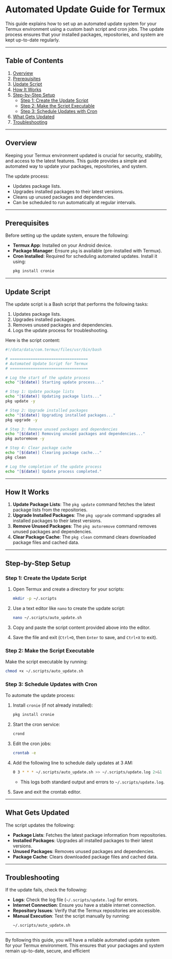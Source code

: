 # Automated Update Guide for Termux

This guide explains how to set up an automated update system for your Termux environment using a custom bash script and cron jobs. The update process ensures that your installed packages, repositories, and system are kept up-to-date regularly.

---

## Table of Contents

1. [Overview](#overview)
2. [Prerequisites](#prerequisites)
3. [Update Script](#update-script)
4. [How It Works](#how-it-works)
5. [Step-by-Step Setup](#step-by-step-setup)
   - [Step 1: Create the Update Script](#step-1-create-the-update-script)
   - [Step 2: Make the Script Executable](#step-2-make-the-script-executable)
   - [Step 3: Schedule Updates with Cron](#step-3-schedule-updates-with-cron)
6. [What Gets Updated](#what-gets-updated)
7. [Troubleshooting](#troubleshooting)

---

## Overview

Keeping your Termux environment updated is crucial for security, stability, and access to the latest features. This guide provides a simple and automated way to update your packages, repositories, and system.

The update process:
- Updates package lists.
- Upgrades installed packages to their latest versions.
- Cleans up unused packages and dependencies.
- Can be scheduled to run automatically at regular intervals.

---

## Prerequisites

Before setting up the update system, ensure the following:

- **Termux App**: Installed on your Android device.
- **Package Manager**: Ensure `pkg` is available (pre-installed with Termux).
- **Cron Installed**: Required for scheduling automated updates. Install it using:
  ```bash
  pkg install cronie
  ```

---

## Update Script

The update script is a Bash script that performs the following tasks:
1. Updates package lists.
2. Upgrades installed packages.
3. Removes unused packages and dependencies.
4. Logs the update process for troubleshooting.

Here is the script content:

```bash
#!/data/data/com.termux/files/usr/bin/bash

# ==================================
# Automated Update Script for Termux
# ==================================

# Log the start of the update process
echo "[$(date)] Starting update process..."

# Step 1: Update package lists
echo "[$(date)] Updating package lists..."
pkg update -y

# Step 2: Upgrade installed packages
echo "[$(date)] Upgrading installed packages..."
pkg upgrade -y

# Step 3: Remove unused packages and dependencies
echo "[$(date)] Removing unused packages and dependencies..."
pkg autoremove -y

# Step 4: Clear package cache
echo "[$(date)] Clearing package cache..."
pkg clean

# Log the completion of the update process
echo "[$(date)] Update process completed."
```

---

## How It Works

1. **Update Package Lists**: The `pkg update` command fetches the latest package lists from the repositories.
2. **Upgrade Installed Packages**: The `pkg upgrade` command upgrades all installed packages to their latest versions.
3. **Remove Unused Packages**: The `pkg autoremove` command removes unused packages and dependencies.
4. **Clear Package Cache**: The `pkg clean` command clears downloaded package files and cached data.

---

## Step-by-Step Setup

### Step 1: Create the Update Script

1. Open Termux and create a directory for your scripts:
   ```bash
   mkdir -p ~/.scripts
   ```

2. Use a text editor like `nano` to create the update script:
   ```bash
   nano ~/.scripts/auto_update.sh
   ```

3. Copy and paste the script content provided above into the editor.

4. Save the file and exit (`Ctrl+O`, then `Enter` to save, and `Ctrl+X` to exit).

### Step 2: Make the Script Executable

Make the script executable by running:
```bash
chmod +x ~/.scripts/auto_update.sh
```

### Step 3: Schedule Updates with Cron

To automate the update process:

1. Install `cronie` (if not already installed):
   ```bash
   pkg install cronie
   ```

2. Start the cron service:
   ```bash
   crond
   ```

3. Edit the cron jobs:
   ```bash
   crontab -e
   ```

4. Add the following line to schedule daily updates at 3 AM:
   ```bash
   0 3 * * * ~/.scripts/auto_update.sh >> ~/.scripts/update.log 2>&1
   ```

   - This logs both standard output and errors to `~/.scripts/update.log`.

5. Save and exit the crontab editor.

---

## What Gets Updated

The script updates the following:
- **Package Lists**: Fetches the latest package information from repositories.
- **Installed Packages**: Upgrades all installed packages to their latest versions.
- **Unused Packages**: Removes unused packages and dependencies.
- **Package Cache**: Clears downloaded package files and cached data.

---

## Troubleshooting

If the update fails, check the following:

- **Logs**: Check the log file (`~/.scripts/update.log`) for errors.
- **Internet Connection**: Ensure you have a stable internet connection.
- **Repository Issues**: Verify that the Termux repositories are accessible.
- **Manual Execution**: Test the script manually by running:
  ```bash
  ~/.scripts/auto_update.sh
  ```

---

By following this guide, you will have a reliable automated update system for your Termux environment. This ensures that your packages and system remain up-to-date, secure, and efficient